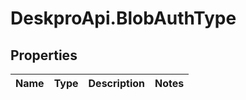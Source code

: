 # DeskproApi.BlobAuthType

## Properties
Name | Type | Description | Notes
------------ | ------------- | ------------- | -------------


